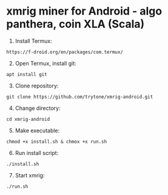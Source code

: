 # xmrig miner for Android - algo panthera, coin XLA (Scala)

1. Install Termux: 
```
https://f-droid.org/en/packages/com.termux/
```
2. Open Termux, install git: 
```
apt install git
```
3. Clone repository: 
```
git clone https://github.com/trytone/xmrig-android.git
```
4. Change directory: 
```
cd xmrig-android
```
5. Make executable: 
```
chmod +x install.sh & chmox +x run.sh
```
6. Run install script: 
```
./install.sh
```
7. Start xmrig: 
```
./run.sh
```
